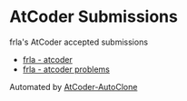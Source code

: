 # AtCoder Submissions

frla's AtCoder accepted submissions

- [frla - atcoder](https://atcoder.jp/users/frla)
- [frla - atcoder problems](https://kenkoooo.com/atcoder/#/user/frla?userPageTab=All)

Automated by [AtCoder-AutoClone](https://github.com/kuriyan1204/AtCoder-AutoClone)

